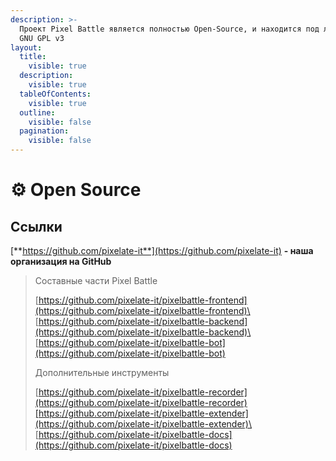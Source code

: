 ```yaml
---
description: >-
  Проект Pixel Battle является полностью Open-Source, и находится под лицензией
  GNU GPL v3
layout:
  title:
    visible: true
  description:
    visible: true
  tableOfContents:
    visible: true
  outline:
    visible: false
  pagination:
    visible: false
---
```


# ⚙️ Open Source

## Ссылки <a href="#links" id="links"></a>

[**https://github.com/pixelate-it**](https://github.com/pixelate-it) **- наша организация на GitHub**

> Составные части Pixel Battle
>
> [https://github.com/pixelate-it/pixelbattle-frontend](https://github.com/pixelate-it/pixelbattle-frontend)\
> [https://github.com/pixelate-it/pixelbattle-backend](https://github.com/pixelate-it/pixelbattle-backend)\
> [https://github.com/pixelate-it/pixelbattle-bot](https://github.com/pixelate-it/pixelbattle-bot)
>
>
>
> Дополнительные инструменты
>
> [https://github.com/pixelate-it/pixelbattle-recorder](https://github.com/pixelate-it/pixelbattle-recorder)[https://github.com/pixelate-it/pixelbattle-extender](https://github.com/pixelate-it/pixelbattle-extender)\
> [https://github.com/pixelate-it/pixelbattle-docs](https://github.com/pixelate-it/pixelbattle-docs)
